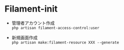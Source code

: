# Filament-init

- 管理者アカウント作成  
`php artisan filament-access-control:user`

- 新規画面作成  
`php artisan make:filament-resource XXX --generate`

